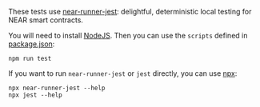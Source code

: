 These tests use [near-runner-jest](https://github.com/near/runner-jest): delightful, deterministic local testing for NEAR smart contracts.

You will need to install [NodeJS](https://nodejs.dev/). Then you can use the `scripts` defined in [package.json](./package.json):

    npm run test

If you want to run `near-runner-jest` or `jest` directly, you can use [npx](https://nodejs.dev/learn/the-npx-nodejs-package-runner):

    npx near-runner-jest --help
    npx jest --help
